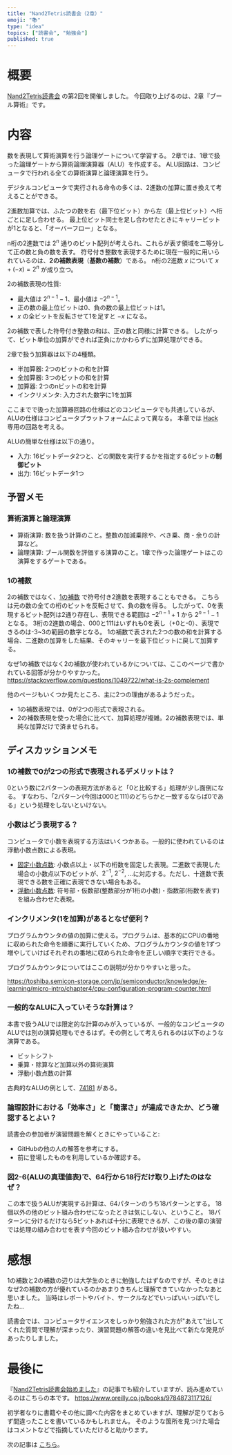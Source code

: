 ```yaml
---
title: "Nand2Tetris読書会（2章）"
emoji: "📚"
type: "idea"
topics: ["読書会", "勉強会"]
published: true
---
```


# 概要

[Nand2Tetris読書会](https://zenn.dev/tomom1_s/articles/nand2tetris-00) の第2回を開催しました。
今回取り上げるのは、2章『ブール算術』です。

# 内容

数を表現して算術演算を行う論理ゲートについて学習する。 2章では、1章で扱った論理ゲートから算術論理演算器（ALU）を作成する。
ALU回路は、コンピュータで行われる全ての算術演算と論理演算を行う。

デジタルコンピュータで実行される命令の多くは、2進数の加算に置き換えて考えることができる。

2進数加算では、ふたつの数を右（最下位ビット）から左（最上位ビット）へ桁ごとに足し合わせる。
最上位ビット同士を足し合わせたときにキャリービットが1となると、「オーバーフロー」となる。

n桁の2進数では $2^n$ 通りのビット配列が考えられ、これらが表す領域を二等分して正の数と負の数を表す。
符号付き整数を表現するために現在一般的に用いられているのは、**2の補数表現**（**基数の補数**）である。 
n桁の2進数 $x$ について $x+(-x)=2^n$ が成り立つ。

2の補数表現の性質:

- 最大値は $2^{n-1}-1$、最小値は $-2^{n-1}$。
- 正の数の最上位ビットは0、負の数の最上位ビットは1。
- $x$ の全ビットを反転させて1を足すと $-x$ になる。

2の補数で表した符号付き整数の和は、正の数と同様に計算できる。
したがって、ビット単位の加算ができれば正負にかかわらずに加算処理ができる。

2章で扱う加算器は以下の4種類。

- 半加算器: 2つのビットの和を計算
- 全加算器: 3つのビットの和を計算
- 加算器: 2つのnビットの和を計算
- インクリメンタ: 入力された数字に1を加算

ここまでで扱った加算器回路の仕様はどのコンピュータでも共通しているが、ALUの仕様はコンピュータプラットフォームによって異なる。
本章では [Hack](https://ja.wikipedia.org/wiki/Hack_(プログラミング言語)) 専用の回路を考える。

ALUの簡単な仕様は以下の通り。

- 入力: 16ビットデータ2つと、どの関数を実行するかを指定する6ビットの**制御ビット**
- 出力: 16ビットデータ1つ

## 予習メモ

### 算術演算と論理演算

- 算術演算: 数を扱う計算のこと。整数の加減乗除や、べき乗、商・余りの計算など。
- 論理演算: ブール関数を評価する演算のこと。1章で作った論理ゲートはこの演算をするゲートである。

### 1の補数

2の補数ではなく、[1の補数](https://ja.wikipedia.org/wiki/符号付数値表現#1の補数) で符号付き2進数を表現することもできる。
こちらは元の数の全ての桁のビットを反転させて、負の数を得る。
したがって、0を表現するビット配列は2通り存在し、表現できる範囲は $-2^{n-1}+1$ から $2^{n-1}-1$ となる。
3桁の2進数の場合、000と111はいずれも0を表し（+0と-0）、表現できるのは-3~3の範囲の数字となる。
1の補数で表された2つの数の和を計算する場合、二進数の加算をした結果、そのキャリーを最下位ビットに戻して加算する。

なぜ1の補数ではなく2の補数が使われているかについては、ここのページで書かれている回答が分かりやすかった。
https://stackoverflow.com/questions/1049722/what-is-2s-complement

他のページもいくつか見たところ、主に2つの理由があるようだった。
- 1の補数表現では、0が2つの形式で表現される。
- 2の補数表現を使った場合に比べて、加算処理が複雑。2の補数表現では、単純な加算だけで済ませられる。

## ディスカッションメモ

### 1の補数で0が2つの形式で表現されるデメリットは？

0という数に2パターンの表現方法があると「0と比較する」処理が少し面倒になる。
すなわち、「2パターン(今回は000と111)のどちらかと一致するならば0である」という処理をしないといけない。

### 小数はどう表現する？

コンピュータで小数を表現する方法はいくつかある。一般的に使われているのは浮動小数点数による表現。

- [固定小数点数](https://ja.wikipedia.org/wiki/固定小数点数): 小数点以上・以下の桁数を固定した表現。二進数で表現した場合の小数点以下のビットが、$2^{-1}$, $2^{-2}$, ...に対応する。ただし、十進数で表現できる数を正確に表現できない場合もある。
- [浮動小数点数](https://ja.wikipedia.org/wiki/浮動小数点数): 符号部・仮数部(整数部分が1桁の小数)・指数部(桁数を表す)を組み合わせた表現。

### インクリメンタ(1を加算)があるとなぜ便利？

プログラムカウンタの値の加算に使える。プログラムは、基本的にCPUの番地に収められた命令を順番に実行していくため、プログラムカウンタの値を1ずつ増やしていけばそれぞれの番地に収められた命令を正しい順序で実行できる。

プログラムカウンタについてはここの説明が分かりやすいと思った。

https://toshiba.semicon-storage.com/jp/semiconductor/knowledge/e-learning/micro-intro/chapter4/cpu-configuration-program-counter.html

### 一般的なALUに入っていそうな計算は？

本書で扱うALUでは限定的な計算のみが入っているが、一般的なコンピュータのALUでは別の演算処理もできるはず。その例として考えられるのは以下のような演算である。

- ビットシフト
- 乗算・除算など加算以外の算術演算
- 浮動小数点数の計算

古典的なALUの例として、[74181](https://ja.wikipedia.org/wiki/74181) がある。

### 論理設計における「効率さ」と「簡潔さ」が達成できたか、どう確認するとよい？

読書会の参加者が演習問題を解くときにやっていること:
- GitHubの他の人の解答を参考にする。
- 前に登場したものを利用しているか確認する。

### 図2-6(ALUの真理値表)で、64行から18行だけ取り上げたのはなぜ？

この本で扱うALUが実現する計算は、64パターンのうち18パターンとする。
18個以外の他のビット組み合わせになったときは気にしない、ということ。
18パターンに分けるだけなら5ビットあれば十分に表現できるが、この後の章の演習では処理の組み合わせを表す今回のビット組み合わせが扱いやすい。

# 感想

1の補数と2の補数の辺りは大学生のときに勉強したはずなのですが、そのときはなぜ2の補数の方が優れているのかあまりきちんと理解できていなかったなあと思いました。
当時はレポートやバイト、サークルなどでいっぱいいっぱいでしたね…

読書会では、コンピュータサイエンスをしっかり勉強された方が"あえて"出してくれた質問で理解が深まったり、演習問題の解答の違いを見比べて新たな発見があったりしました。

# 最後に

『[Nand2Tetris読書会始めました](https://zenn.dev/tomom1_s/articles/nand2tetris-00)』の記事でも紹介していますが、読み進めているのはこちらの本です。
https://www.oreilly.co.jp/books/9784873117126/

初学者なりに書籍やその他に調べた内容をまとめていますが、理解が足りておらず間違ったことを書いているかもしれません。
そのような箇所を見つけた場合はコメントなどで指摘していただけると助かります。

次の記事は [こちら](https://zenn.dev/tomom1_s/articles/nand2tetris-03)。
